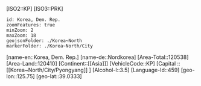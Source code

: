 ﻿---
location: [39.0333,125.75]
type: Country
tags:
- geo/Country

SpocWebEntityId: 26940
isDeleted: false
confidential: public
aliases:
- North-Korea
- Korea~Dem-Rep 
- Nordkorea 

---
[ISO2::KP]
[ISO3::PRK]
```leaflet
id: Korea, Dem. Rep.
zoomFeatures: true 
minZoom: 2 
maxZoom: 18
geojsonFolder: ./Korea~North
markerFolder: ./Korea~North/City
```

[name-en::Korea, Dem. Rep.]
[name-de::Nordkorea]
[Area-Total::120538]
[Area-Land::120410]
[Continent::[[Asia]]]
[VehicleCode::KP]
[Capital :: [[Korea~North/City/Pyongyang]] ]
[Alcohol-l::3.5]
[Language-Id::459]
[geo-lon::125.75]
[geo-lat::39.0333]


